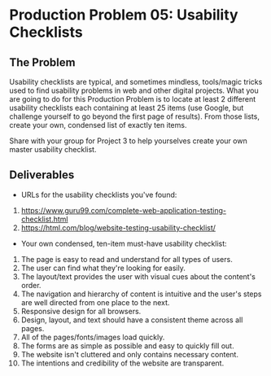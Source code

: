 # Production Problem 05: Usability Checklists

## The Problem

Usability checklists are typical, and sometimes mindless, tools/magic tricks used to find usability
problems in web and other digital projects. What you are going to do for this Production Problem is
to locate at least 2 different usability checklists each containing at least 25 items (use Google,
but challenge yourself to go beyond the first page of results). From those lists, create your own,
condensed list of exactly ten items.

Share with your group for Project 3 to help yourselves create
your own master usability checklist.

## Deliverables

* URLs for the usability checklists you've found:

1. https://www.guru99.com/complete-web-application-testing-checklist.html
2. https://html.com/blog/website-testing-usability-checklist/

* Your own condensed, ten-item must-have usability checklist:

1. The page is easy to read and understand for all types of users.
2. The user can find what they're looking for easily.
3. The layout/text provides the user with visual cues about the content's order.
4. The navigation and hierarchy of content is intuitive and the user's steps are well directed from one place to the next.
5. Responsive design for all browsers.
6. Design, layout, and text should have a consistent theme across all pages.
7. All of the pages/fonts/images load quickly.
8. The forms are as simple as possible and easy to quickly fill out.
9. The website isn't cluttered and only contains necessary content.
10. The intentions and credibility of the website are transparent.
